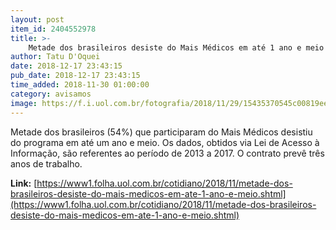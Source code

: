 ```yaml
---
layout: post
item_id: 2404552978
title: >-
    Metade dos brasileiros desiste do Mais Médicos em até 1 ano e meio
author: Tatu D'Oquei
date: 2018-12-17 23:43:15
pub_date: 2018-12-17 23:43:15
time_added: 2018-11-30 01:00:00
category: avisamos
image: https://f.i.uol.com.br/fotografia/2018/11/29/15435370545c00819ee22df_1543537054_3x2_rt.jpg
---
```


Metade dos brasileiros (54%) que participaram do Mais Médicos desistiu do programa em até um ano e meio. Os dados, obtidos via Lei de Acesso à Informação, são referentes ao período de 2013 a 2017. O contrato prevê três anos de trabalho.

**Link:** [https://www1.folha.uol.com.br/cotidiano/2018/11/metade-dos-brasileiros-desiste-do-mais-medicos-em-ate-1-ano-e-meio.shtml](https://www1.folha.uol.com.br/cotidiano/2018/11/metade-dos-brasileiros-desiste-do-mais-medicos-em-ate-1-ano-e-meio.shtml)

